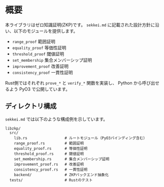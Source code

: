 # 概要

本ライブラリはゼロ知識証明(ZKP)です。
`sekkei.md` に記載された設計方針に沿い、以下のモジュールを提供します。

- `range_proof` 範囲証明
- `equality_proof` 等価性証明
- `threshold_proof` 閾値証明
- `set_membership` 集合メンバーシップ証明
- `improvement_proof` 改善証明
- `consistency_proof` 一貫性証明

Rust側ではそれぞれ `prove_*` と `verify_*` 関数を実装し、
Python から呼び出せるよう PyO3 で公開しています。

## ディレクトリ構成
`sekkei.md` では以下のような構成例を示しています。
```text
libzkp/
  src/
    lib.rs                 # ルートモジュール（PyO3バインディング含む）
    range_proof.rs         # 範囲証明
    equality_proof.rs      # 等価性証明
    threshold_proof.rs     # 閾値証明
    set_membership.rs      # 集合メンバーシップ証明
    improvement_proof.rs   # 改善証明
    consistency_proof.rs   # 一貫性証明
    backend/               # ZKPバックエンド抽象化
  tests/                   # Rustのテスト
```
